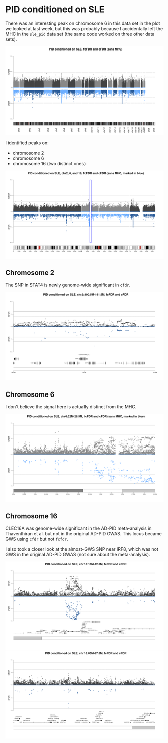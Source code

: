 # PID conditioned on SLE

There was an interesting peak on chromosome 6 in this data set in the plot we looked at last week, but this was probably because I accidentally left the MHC in the `sle_pid` data set (the same code worked on three other data sets). 

![](/images/030321/sle_pid_backToBack.png)

I identified peaks on:
* chromosome 2
* chromosome 6
* chromosome 16 (two distinct ones)

![](/images/030321/sle_pid_backToBack_chr2_6_16.png)

## Chromosome 2

The SNP in STAT4 is newly genome-wide significant in `cfdr`.

![](/images/030321/sle_pid_backToBack_chr2_190_5M-191_5M.png)

## Chromosome 6

I don't believe the signal here is actually distinct from the MHC.

![](/images/030321/sle_pid_backToBack_chr6_22M-28_5M.png)

## Chromosome 16

CLEC16A was genome-wide significant in the AD-PID meta-analysis in Thaventhiran et al. but not in the original AD-PID GWAS. This locus became GWS using `cfdr` but not `fcfdr`. 

I also took a closer look at the almost-GWS SNP near IRF8, which was not GWS in the original AD-PID GWAS (not sure about the meta-analysis).

![](/images/030321/sle_pid_backToBack_chr16_10M-12_5M.png)
![](/images/030321/sle_pid_backToBack_chr16_85M-87_5M.png)

